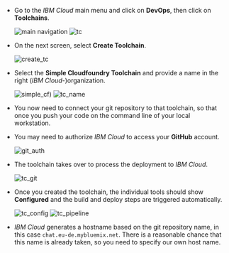 - Go to the _IBM Cloud_ main menu and click on **DevOps**, then click on **Toolchains**.

  ![main navigation](main_menu.png?raw=true)
  ![tc](tc.png?raw=true)

- On the next screen, select **Create Toolchain**.

  ![create_tc](create_toolchain.png?raw?true)

- Select the **Simple Cloudfoundry Toolchain** and provide a name in the right (_IBM Cloud_-)organization.

  ![simple_cf](simple_cf_tc.png?raw=true))
  ![tc_name](tc_name.png?raw=true)

- You now need to connect your git repository to that toolchain, so that once you push your code on the command line of your local workstation.

- You may need to authorize _IBM Cloud_ to access your **GitHub** account.

  ![git_auth](git_auth.png)

- The toolchain takes over to process the deployment to _IBM Cloud_.

  ![tc_git](tc_git.png)

- Once you created the toolchain, the individual tools should show **Configured** and the build and deploy steps are triggered automatically.

  ![tc_config](toolchain_config.png)
  ![tc_pipeline](tc_pipeline.png)

- _IBM Cloud_ generates a hostname based on the git repository name, in this case `chat.eu-de.mybluemix.net`. There is a reasonable chance that this name is already taken, so you need to specify our own host name.
